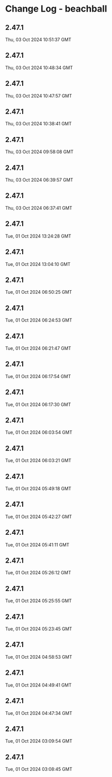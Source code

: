 # Change Log - beachball

<!-- This log was last generated on Thu, 03 Oct 2024 10:51:37 GMT and should not be manually modified. -->

<!-- Start content -->

## 2.47.1

Thu, 03 Oct 2024 10:51:37 GMT

## 2.47.1

Thu, 03 Oct 2024 10:48:34 GMT

## 2.47.1

Thu, 03 Oct 2024 10:47:57 GMT

## 2.47.1

Thu, 03 Oct 2024 10:38:41 GMT

## 2.47.1

Thu, 03 Oct 2024 09:58:08 GMT

## 2.47.1

Thu, 03 Oct 2024 06:39:57 GMT

## 2.47.1

Thu, 03 Oct 2024 06:37:41 GMT

## 2.47.1

Tue, 01 Oct 2024 13:24:28 GMT

## 2.47.1

Tue, 01 Oct 2024 13:04:10 GMT

## 2.47.1

Tue, 01 Oct 2024 06:50:25 GMT

## 2.47.1

Tue, 01 Oct 2024 06:24:53 GMT

## 2.47.1

Tue, 01 Oct 2024 06:21:47 GMT

## 2.47.1

Tue, 01 Oct 2024 06:17:54 GMT

## 2.47.1

Tue, 01 Oct 2024 06:17:30 GMT

## 2.47.1

Tue, 01 Oct 2024 06:03:54 GMT

## 2.47.1

Tue, 01 Oct 2024 06:03:21 GMT

## 2.47.1

Tue, 01 Oct 2024 05:49:18 GMT

## 2.47.1

Tue, 01 Oct 2024 05:42:27 GMT

## 2.47.1

Tue, 01 Oct 2024 05:41:11 GMT

## 2.47.1

Tue, 01 Oct 2024 05:26:12 GMT

## 2.47.1

Tue, 01 Oct 2024 05:25:55 GMT

## 2.47.1

Tue, 01 Oct 2024 05:23:45 GMT

## 2.47.1

Tue, 01 Oct 2024 04:58:53 GMT

## 2.47.1

Tue, 01 Oct 2024 04:49:41 GMT

## 2.47.1

Tue, 01 Oct 2024 04:47:34 GMT

## 2.47.1

Tue, 01 Oct 2024 03:09:54 GMT

## 2.47.1

Tue, 01 Oct 2024 03:08:45 GMT
